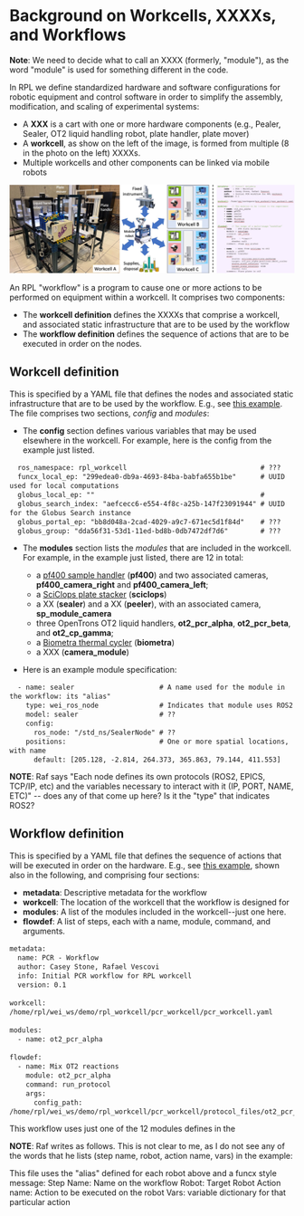 # Background on Workcells, XXXXs, and Workflows

**Note**: We need to decide what to call an XXXX (formerly, "module"), as the word "module" is used for something different in the code.

In RPL we define standardized hardware and software configurations for robotic equipment and control software in order to simplify the assembly, modification, and scaling of experimental systems:
* A **XXX** is a cart with one or more hardware components (e.g., Pealer, Sealer, OT2 liquid handling robot, plate handler, plate mover)
* A **workcell**, as show on the left of the image, is formed from multiple (8 in the photo on the left) XXXXs.
* Multiple workcells and other components can be linked via mobile robots

![Screenshot of a comment on a GitHub issue showing an image, added in the Markdown, of an Octocat smiling and raising a tentacle.](assets/AD_Fig.jpg)

An RPL "workflow" is a program to cause one or more actions to be performed on equipment within a workcell. It comprises two components:
* The **workcell definition** defines the XXXXs that comprise a workcell, and associated static infrastructure that are to be used by the workflow
* The **workflow definition** defines the sequence of actions that are to be executed in order on the nodes.

## Workcell definition

This is specified by a YAML file that defines the nodes and associated static infrastructure that are to be used by the workflow. E.g., see [this example](https://github.com/AD-SDL/rpl_workcell/blob/main/pcr_workcell/pcr_workcell.yaml). The file comprises two sections, *config* and *modules*:

* The **config** section defines various variables that may be used elsewhere in the workcell. For example, here is the config from the example just listed.

```
  ros_namespace: rpl_workcell                                 # ???
  funcx_local_ep: "299edea0-db9a-4693-84ba-babfa655b1be"      # UUID used for local computations
  globus_local_ep: ""                                         # 
  globus_search_index: "aefcecc6-e554-4f8c-a25b-147f23091944" # UUID for the Globus Search instance
  globus_portal_ep: "bb8d048a-2cad-4029-a9c7-671ec5d1f84d"    # ???
  globus_group: "dda56f31-53d1-11ed-bd8b-0db7472df7d6"        # ???
```

* The **modules** section lists the *modules* that are included in the workcell. For example, in the example just listed, there are 12 in total: 
  * a [pf400 sample handler](https://preciseautomation.com/SampleHandler.html) (**pf400**) and two associated cameras, **pf400_camera_right** and **pf400_camera_left**; 
  * a [SciClops plate stacker](https://hudsonrobotics.com/microplate-handling-2/platecrane-sciclops-3/) (**sciclops**)
  * a XX (**sealer**) and a XX (**peeler**), with an associated camera, **sp_module_camera**
  * three OpenTrons OT2 liquid handlers, **ot2_pcr_alpha**, **ot2_pcr_beta**, and **ot2_cp_gamma**;
  * a [Biometra thermal cycler](https://www.analytik-jena.com/products/life-science/pcr-qpcr-thermal-cycler/thermal-cycler-pcr/biometra-trio-series/) (**biometra**)
  * a XXX (**camera_module**)
           
* Here is an example module specification:

```
  - name: sealer                     # A name used for the module in the workflow: its "alias"
    type: wei_ros_node               # Indicates that module uses ROS2
    model: sealer                    # ??
    config:
      ros_node: "/std_ns/SealerNode" # ??
    positions:                       # One or more spatial locations, with name 
      default: [205.128, -2.814, 264.373, 365.863, 79.144, 411.553]
```

**NOTE**: Raf says "Each node defines its own protocols (ROS2, EPICS, TCP/IP, etc) and the variables necessary to interact with it (IP, PORT, NAME, ETC)" -- does any of that come up here? Is it the "type" that indicates ROS2?


## Workflow definition

This is specified by a YAML file that defines the sequence of actions that will be executed in order on the hardware. E.g., see [this example](https://github.com/AD-SDL/rpl_workcell/blob/main/pcr_workcell/workflows/ot2_test.yaml), shown also in the following, and comprising four sections:
* **metadata**: Descriptive metadata for the workflow
* **workcell**: The location of the workcell that the workflow is designed for
* **modules**: A list of the modules included in the workcell--just one here.
* **flowdef**: A list of steps, each with a name, module, command, and arguments.

```
metadata:
  name: PCR - Workflow
  author: Casey Stone, Rafael Vescovi
  info: Initial PCR workflow for RPL workcell
  version: 0.1

workcell: /home/rpl/wei_ws/demo/rpl_workcell/pcr_workcell/pcr_workcell.yaml

modules:
  - name: ot2_pcr_alpha

flowdef:
  - name: Mix OT2 reactions
    module: ot2_pcr_alpha
    command: run_protocol
    args:
      config_path: /home/rpl/wei_ws/demo/rpl_workcell/pcr_workcell/protocol_files/ot2_pcr_config.yaml
```

This workflow uses just one of the 12 modules defines in the 

**NOTE**: Raf writes as follows.  This is not clear to me, as I do not see any of the words that he lists  (step name, robot, action name, vars) in the example:

This file uses the "alias" defined for each robot above and a funcx style message:
Step Name: Name on the workflow
Robot: Target Robot
Action name: Action to be executed on the robot
Vars: variable dictionary for that particular action
